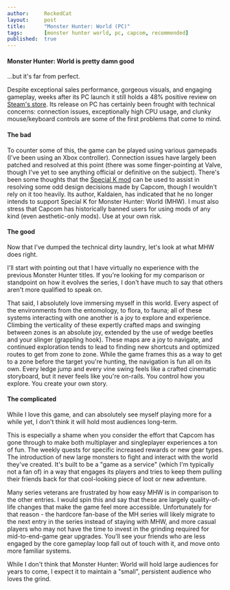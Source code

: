 ```yaml
---
author:     ReckedCat
layout:     post
title:      "Monster Hunter: World (PC)"
tags:       [monster hunter world, pc, capcom, recommended]
published:  true
---
```


#### Monster Hunter: World is pretty damn good

...but it's far from perfect.

Despite exceptional sales performance, gorgeous visuals, and engaging gameplay, weeks after its PC launch it still holds a 48% positive review on [Steam's store][mhw-steam].
Its release on PC has certainly been frought with technical concerns: connection issues, exceptionally high CPU usage, and clunky mouse/keyboard controls are some of the first problems that come to mind.

#### The bad

To counter some of this, the game can be played using various gamepads (I've been using an Xbox controller). 
Connection issues have largely been patched and resolved at this point (there was some finger-pointing at Valve, though I've yet to see anything official or definitive on the subject).
There's been some thoughts that the [Special K mod][special-k-mod] can be used to assist in resolving some odd design decisions made by Capcom, though I wouldn't rely on it too heavily. Its author, Kaldaien, has indicated that he no longer intends to support Special K for Monster Hunter: World (MHW).
I must also stress that Capcom has historically banned users for using mods of any kind (even aesthetic-only mods). Use at your own risk.


#### The good

Now that I've dumped the technical dirty laundry, let's look at what MHW does right.

I'll start with pointing out that I have virtually no experience with the previous Monster Hunter titles. If you're looking for my comparison or standpoint on how it evolves the series, I don't have much to say that others aren't more qualified to speak on.

That said, I absolutely love immersing myself in this world.
Every aspect of the environments from the entomology, to flora, to fauna; all of these systems interacting with one another is a joy to explore and experience.
Climbing the verticality of these expertly crafted maps and swinging between zones is an absolute joy, extended by the use of wedge beetles and your slinger (grappling hook).
These maps are a joy to navigate, and continued exploration tends to lead to finding new shortcuts and optimized routes to get from zone to zone.
While the game frames this as a way to get to a zone before the target you're hunting, the navigation is fun all on its own.
Every ledge jump and every vine swing feels like a crafted cinematic storyboard, but it never feels like you're on-rails.
You control how you explore. You create your own story.


#### The complicated

While I love this game, and can absolutely see myself playing more for a while yet, I don't think it will hold most audiences long-term.

This is especially a shame when you consider the effort that Capcom has gone through to make both multiplayer and singleplayer experiences a ton of fun.
The weekly quests for specific increased rewards or new gear types.
The introduction of new large monsters to fight and interact with the world they've created.
It's built to be a "game as a service" (which I'm typically not a fan of) in a way that engages its players and tries to keep them pulling their friends back for that cool-looking piece of loot or new adventure.

Many series veterans are frustrated by how easy MHW is in comparison to the other entries.
I would spin this and say that these are largely quality-of-life changes that make the game feel more accessible.
Unfortunately for that reason - the hardcore fan-base of the MH series will likely migrate to the next entry in the series instead of staying with MHW, and more casual players who may not have the time to invest in the grinding required for mid-to-end-game gear upgrades.
You'll see your friends who are less engaged by the core gameplay loop fall out of touch with it, and move onto more familiar systems.

While I don't think that Monster Hunter: World will hold large audiences for years to come, I expect it to maintain a "small", persistent audience who loves the grind.

[special-k-mod]: https://steamcommunity.com/app/582010/discussions/3/1745594817439431537/
[mhw-steam]: https://store.steampowered.com/app/582010/MONSTER_HUNTER_WORLD/
